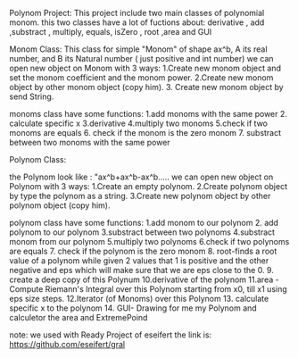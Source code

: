 Polynom Project:
This project include two main classes of polynomial monom. 
this two classes have a lot of fuctions about:
derivative , add ,substract , multiply, equals, isZero , root ,area and GUI

Monom Class:
This class for simple "Monom" of shape ax^b,
A its real number, and B its Natural number ( just positive and int number)
we can open new object on Monom with 3 ways:
1.Create new monom object and set the monom coefficient and the monom power. 
2.Create new monom object by other monom object (copy him). 
3. Create new monom object by send String.


monoms class have some functions:
1.add monoms with the same power
2. calculate specific x
3.derivative 
4.multiply two monoms
5.check if two monoms are equals
6. check if the monom is the zero monom
7. substract between two monoms with the same power

Polynom Class:

the Polynom look like : "ax^b+ax^b-ax^b.....
we can open new object on Polynom with 3 ways:
1.Create an empty polynom. 
2.Create polynom object by type the polynom as a string. 
3.Create new polynom object by other polynom object (copy him).


polynom class have some functions:
1.add monom to our polynom
2. add polynom to our polynom 
3.substract between two polynoms
4.substract monom from our polynom
5.multiply two polynoms
6.check if two polynoms are equals
7. check if the polynom is the zero monom
8. root-finds a root value of a polynom while given 2 values that 1 is positive and the other negative and eps which will make sure that we are eps close to the 0.
9. create a deep copy of this Polynum
10.derivative of the polynom 
11.area - Compute Riemann's Integral over this Polynom starting from x0, till x1 using eps size steps.
12.Iterator (of Monoms) over this Polynom
13. calculate specific x to the polynom 
14. GUI- Drawing for me my Polynom and calculetor the area and ExtremePoind 


note: 
we used with Ready Project  of eseifert
the link is:  https://github.com/eseifert/gral
